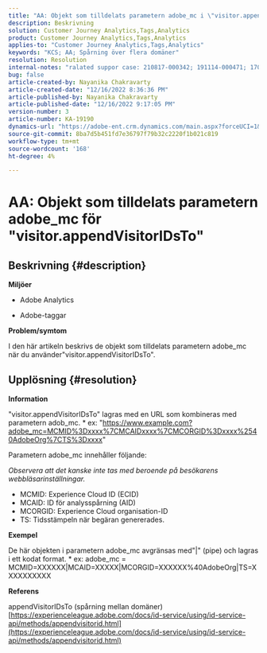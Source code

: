 ```yaml
---
title: "AA: Objekt som tilldelats parametern adobe_mc i \"visitor.appendVisitorIDsTo\""
description: Beskrivning
solution: Customer Journey Analytics,Tags,Analytics
product: Customer Journey Analytics,Tags,Analytics
applies-to: "Customer Journey Analytics,Tags,Analytics"
keywords: "KCS; AA; Spårning över flera domäner"
resolution: Resolution
internal-notes: "ralated suppor case: 210817-000342; 191114-000471; 170123-000011; 220408-000014"
bug: false
article-created-by: Nayanika Chakravarty
article-created-date: "12/16/2022 8:36:36 PM"
article-published-by: Nayanika Chakravarty
article-published-date: "12/16/2022 9:17:05 PM"
version-number: 3
article-number: KA-19190
dynamics-url: "https://adobe-ent.crm.dynamics.com/main.aspx?forceUCI=1&pagetype=entityrecord&etn=knowledgearticle&id=4ad5fe51-817d-ed11-81ac-6045bd006079"
source-git-commit: 8ba7d5b451fd7e36797f79b32c2220f1b021c819
workflow-type: tm+mt
source-wordcount: '168'
ht-degree: 4%

---
```


# AA: Objekt som tilldelats parametern adobe_mc för &quot;visitor.appendVisitorIDsTo&quot;

## Beskrivning {#description}


<b>Miljöer</b>

- Adobe Analytics

- Adobe-taggar

<b>Problem/symtom</b>

I den här artikeln beskrivs de objekt som tilldelats parametern adobe_mc när du använder&quot;visitor.appendVisitorIDsTo&quot;.


## Upplösning {#resolution}


<b>Information</b>

&quot;visitor.appendVisitorIDsTo&quot; lagras med en URL som kombineras med parametern adob_mc.
\* ex: &quot;https://www.example.com?adobe_mc=MCMID%3Dxxxx%7CMCAIDxxxx%7CMCORGID%3Dxxxx%2540AdobeOrg%7CTS%3Dxxxx&quot;

Parametern adobe_mc innehåller följande:

*Observera att det kanske inte tas med beroende på besökarens webbläsarinställningar.*

- MCMID: Experience Cloud ID (ECID)
- MCAID: ID för analysspårning (AID)
- MCORGID: Experience Cloud organisation-ID
- TS: Tidsstämpeln när begäran genererades.


<b>Exempel</b>

De här objekten i parametern adobe_mc avgränsas med&quot;|&quot; (pipe) och lagras i ett kodat format.
\* ex: adobe_mc = MCMID=XXXXXX|MCAID=XXXXX|MCORGID=XXXXXX%40AdobeOrg|TS=XXXXXXXXXX

<b>Referens </b>

appendVisitorIDsTo (spårning mellan domäner)
[https://experienceleague.adobe.com/docs/id-service/using/id-service-api/methods/appendvisitorid.html](https://experienceleague.adobe.com/docs/id-service/using/id-service-api/methods/appendvisitorid.html)
